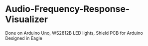 # Audio-Frequency-Response-Visualizer
Done on Arduino Uno, WS2812B LED lights, Shield PCB for Arduino Designed in Eagle
